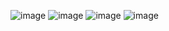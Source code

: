 ![image](https://github.com/sakshigangwani/Dice_Flutter/assets/125336651/655ad82e-deca-40f2-81d4-73992149a842) 
![image](https://github.com/sakshigangwani/Dice_Flutter/assets/125336651/9e65b74b-d6dc-4840-9b2e-e1ca8016004e)
![image](https://github.com/sakshigangwani/Dice_Flutter/assets/125336651/60960ad0-c873-4e6d-9fdf-5b291498128f)
![image](https://github.com/sakshigangwani/Dice_Flutter/assets/125336651/02fa4ecf-79cb-4eae-8eaf-b89e3aa30643)



